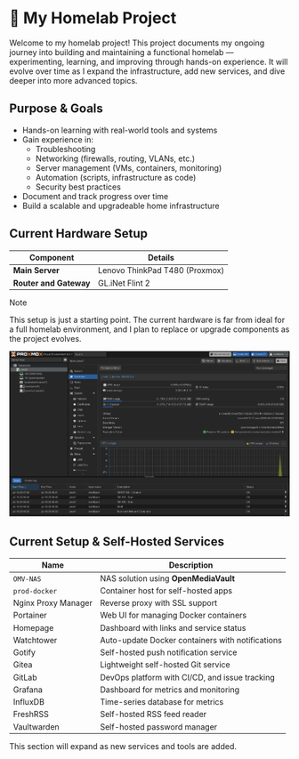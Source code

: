 # 🧪 My Homelab Project

Welcome to my homelab project! This project documents my ongoing journey into building and maintaining a functional homelab — experimenting, learning, and improving through hands-on experience. It will evolve over time as I expand the infrastructure, add new services, and dive deeper into more advanced topics.

## Purpose & Goals

- Hands-on learning with real-world tools and systems
- Gain experience in:
  - Troubleshooting
  - Networking (firewalls, routing, VLANs, etc.)
  - Server management (VMs, containers, monitoring)
  - Automation (scripts, infrastructure as code)
  - Security best practices
- Document and track progress over time
- Build a scalable and upgradeable home infrastructure

## Current Hardware Setup

| Component             | Details                          |
|----------------------|----------------------------------|
| **Main Server**       | Lenovo ThinkPad T480 (Proxmox)             |
| **Router and Gateway**            | GL.iNet Flint 2 |

> [!NOTE]
> This setup is just a starting point. The current hardware is far from ideal for a full homelab environment, and I plan to replace or upgrade components as the project evolves.

![Proxmox Overview](proxmox-overview.png)

## Current Setup & Self-Hosted Services

| Name                | Description                                      |
|---------------------|--------------------------------------------------|
| `OMV-NAS`           | NAS solution using **OpenMediaVault**            |
| `prod-docker`       | Container host for self-hosted apps              |
| Nginx Proxy Manager | Reverse proxy with SSL support                   |
| Portainer           | Web UI for managing Docker containers            |
| Homepage            | Dashboard with links and service status          |
| Watchtower          | Auto-update Docker containers with notifications |
| Gotify              | Self-hosted push notification service            |
| Gitea               | Lightweight self-hosted Git service              |
| GitLab              | DevOps platform with CI/CD, and issue tracking   |
| Grafana             | Dashboard for metrics and monitoring             |
| InfluxDB            | Time-series database for metrics                 |
| FreshRSS            | Self-hosted RSS feed reader                      |
| Vaultwarden         | Self-hosted password manager                     |

This section will expand as new services and tools are added.
